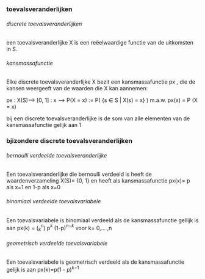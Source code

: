 ### toevalsveranderlijken
###### discrete toevalsveranderlijken
een toevalsveranderlijke X is een reëelwaardige functie van de uitkomsten in S.

###### kansmassafunctie
Elke discrete toevalsveranderlijke X bezit een kansmassafunctie px , die de kansen weergeeft van de waarden die X kan aannemen:

px : X(S)--> [0, 1] : x -->  P(X = x) := P( {s ∈ S | X(s) = x} )
m.a.w.
px(x) = P (X = x)

bij een discrete toevalsveranderlijke is de som van alle elementen van de kansmassafunctie gelijk aan 1

### bjizondere discrete toevalsveranderlijken
###### bernoulli verdeelde toevalsveranderlijke
Een toevalsveranderlijke die bernoulli verdeeld is heeft de waardenverzameling X(S)= {0, 1} en heeft als kansmassafunctie px(x)= p als x=1
en 1-p als x=0

###### binomiaal verdeelde toevalsvariabele
Een toevalsvariabele is binomiaal verdeeld als de kansmassafunctie gellijk is aan 
px(k) = ($_k$$^n$) p$^k$ (1-p)$^n$$^-$$^k$  voor k= 0,... ,n

###### geometrisch verdeelde toevalsvariabele
Een toevalsvariabele is geometrisch verdeeld als de kansmassafunctie gelijk is aan
px(k)=p(1 - p)$^k$$^-$$^1$ 
